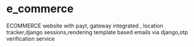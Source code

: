 # e_commerce
ECOMMERCE website with payt, gateway integrated , location tracker,django sessions,rendering template based emails via django,otp verification service
